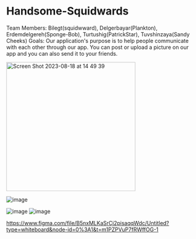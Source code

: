 # Handsome-Squidwards
Team Members: Bilegt(squidwward), Delgerbayar(Plankton), Erdemdelgereh(Sponge-Bob), Turtushig(PatrickStar), Tuvshinzaya(Sandy Cheeks)
Goals: Our application's purpose is to help people communicate with each other through our app. You can post or upload a picture on our app and you can also send it to your friends.


<img width="341" alt="Screen Shot 2023-08-18 at 14 49 39" src="https://github.com/hop-2023-advanced/Handsome-Squidwards/assets/110883062/3a1fd526-bbe3-46f6-a006-2d5aa32d5daf">


![image](https://github.com/hop-2023-advanced/Handsome-Squidwards/assets/110883062/87f63716-d966-4760-8409-4ab867549a53)

![image](https://github.com/hop-2023-advanced/Handsome-Squidwards/assets/110883062/1848a94a-52e6-4d46-988e-17cf767de42e)
![image](https://github.com/hop-2023-advanced/Handsome-Squidwards/assets/110883062/30adc5c0-05d4-430d-a75c-467a3513cf35)



https://www.figma.com/file/B5nxMLKaSrCj2pisaqqWdc/Untitled?type=whiteboard&node-id=0%3A1&t=m1PZPVuP7fRWffOG-1

